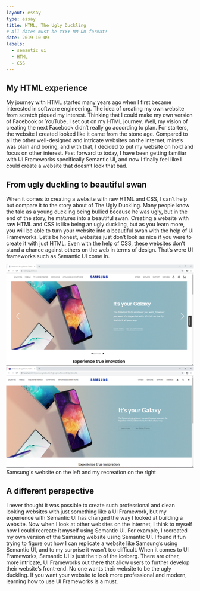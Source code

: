 ```yaml
---
layout: essay
type: essay
title: HTML, The Ugly Duckling
# All dates must be YYYY-MM-DD format!
date: 2019-10-09
labels:
  - semantic ui
  - HTML
  - CSS
---
```


## My HTML experience

My journey with HTML started many years ago when I first became interested in software engineering. The idea of 
creating my own website from scratch piqued my interest. Thinking that I could make my own version of Facebook 
or YouTube, I set out on my HTML journey. Well, my vision of creating the next Facebook didn’t really go according to plan. 
For starters, the website I created looked like it came from the stone age. Compared to all the other well-designed 
and intricate websites on the internet, mine’s was plain and boring, and with that, I decided to put my website on hold and 
focus on other interest. Fast forward to today, I have been getting familiar with UI Frameworks specifically Semantic UI, 
and now I finally feel like I could create a website that doesn’t look that bad.

## From ugly duckling to beautiful swan

When it comes to creating a website with raw HTML and CSS, I can’t help but compare it to the story about of The Ugly Duckling. 
Many people know the tale as a young duckling being bullied because he was ugly, but in the end of the story, he matures into a
beautiful swan. Creating a website with raw HTML and CSS is like being an ugly duckling, but as you learn more, you will be able to turn your website into a beautiful swan with the help of UI Frameworks. Let’s be honest, websites just don’t look as nice if you were to create it with just HTML. Even with the help of CSS, these websites don’t stand a chance against others on the web in terms of design. That’s were UI frameworks such as Semantic UI come in.

<img class="ui medium left image" src="../images/samsung.PNG">
<img class="ui medium right image" src="../images/semantic.PNG">
Samsung's website on the left and my recreation on the right

## A different perspective

I never thought it was possible to create such professional and clean looking websites with just something like a UI Framework,
but my experience with Semantic UI has changed the way I looked at building a website. Now when I look at other websites on 
the internet, I think to myself how I could recreate it myself using Semantic UI. For example, I recreated my own version of
the Samsung website using Semantic UI. I found it fun trying to figure out how I can replicate a website like Samsung’s using
Semantic UI, and to my surprise it wasn’t too difficult. When it comes to UI Frameworks, Semantic UI is just the tip of the 
iceberg. There are other, more intricate, UI Frameworks out there that allow users to further develop their website’s 
front-end. No one wants their website to be the ugly duckling. If you want your website to look more professional and modern, 
learning how to use UI Frameworks is a must.
